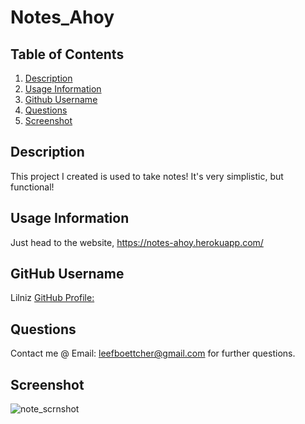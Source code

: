 # Notes_Ahoy

## Table of Contents
1. [Description](#description)
2. [Usage Information](#usage-information)
3. [Github Username](#github-username)
4. [Questions](#questions)
5. [Screenshot](#screenshot)


## Description
  This project I created is used to take notes! It's very simplistic, but functional!

## Usage Information
  Just head to the website, https://notes-ahoy.herokuapp.com/

## GitHub Username
  Lilniz
  [GitHub Profile:](https://github.com/Lilniz)

## Questions
  Contact me @ Email: leefboettcher@gmail.com for further questions.

## Screenshot
![note_scrnshot](https://user-images.githubusercontent.com/107278994/186615758-3d12b745-a2e2-4997-9967-31cdbc63cb99.png)
